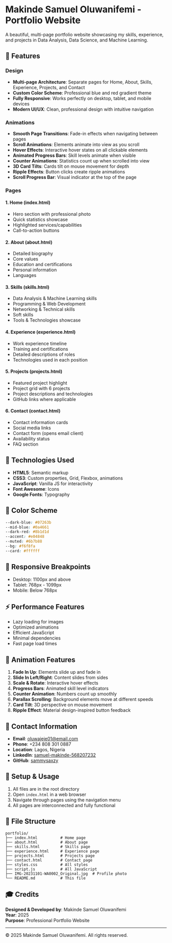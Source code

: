 # Makinde Samuel Oluwanifemi - Portfolio Website

A beautiful, multi-page portfolio website showcasing my skills, experience, and projects in Data Analysis, Data Science, and Machine Learning.

## 🎨 Features

### Design
- **Multi-page Architecture**: Separate pages for Home, About, Skills, Experience, Projects, and Contact
- **Custom Color Scheme**: Professional blue and red gradient theme
- **Fully Responsive**: Works perfectly on desktop, tablet, and mobile devices
- **Modern UI/UX**: Clean, professional design with intuitive navigation

### Animations
- **Smooth Page Transitions**: Fade-in effects when navigating between pages
- **Scroll Animations**: Elements animate into view as you scroll
- **Hover Effects**: Interactive hover states on all clickable elements
- **Animated Progress Bars**: Skill levels animate when visible
- **Counter Animations**: Statistics count up when scrolled into view
- **3D Card Tilts**: Cards tilt on mouse movement for depth
- **Ripple Effects**: Button clicks create ripple animations
- **Scroll Progress Bar**: Visual indicator at the top of the page

### Pages

#### 1. Home (index.html)
- Hero section with professional photo
- Quick statistics showcase
- Highlighted services/capabilities
- Call-to-action buttons

#### 2. About (about.html)
- Detailed biography
- Core values
- Education and certifications
- Personal information
- Languages

#### 3. Skills (skills.html)
- Data Analysis & Machine Learning skills
- Programming & Web Development
- Networking & Technical skills
- Soft skills
- Tools & Technologies showcase

#### 4. Experience (experience.html)
- Work experience timeline
- Training and certifications
- Detailed descriptions of roles
- Technologies used in each position

#### 5. Projects (projects.html)
- Featured project highlight
- Project grid with 6 projects
- Project descriptions and technologies
- GitHub links where applicable

#### 6. Contact (contact.html)
- Contact information cards
- Social media links
- Contact form (opens email client)
- Availability status
- FAQ section

## 🚀 Technologies Used

- **HTML5**: Semantic markup
- **CSS3**: Custom properties, Grid, Flexbox, animations
- **JavaScript**: Vanilla JS for interactivity
- **Font Awesome**: Icons
- **Google Fonts**: Typography

## 🎯 Color Scheme

```css
--dark-blue: #07263b
--mid-blue: #0a4661
--dark-red: #8b1d1d
--accent: #e04848
--muted: #6b7b88
--bg: #f6f8fa
--card: #ffffff
```

## 📱 Responsive Breakpoints

- Desktop: 1100px and above
- Tablet: 768px - 1099px
- Mobile: Below 768px

## ⚡ Performance Features

- Lazy loading for images
- Optimized animations
- Efficient JavaScript
- Minimal dependencies
- Fast page load times

## 🎨 Animation Features

1. **Fade In Up**: Elements slide up and fade in
2. **Slide In Left/Right**: Content slides from sides
3. **Scale & Rotate**: Interactive hover effects
4. **Progress Bars**: Animated skill level indicators
5. **Counter Animation**: Numbers count up smoothly
6. **Parallax Scrolling**: Background elements move at different speeds
7. **Card Tilt**: 3D perspective on mouse movement
8. **Ripple Effect**: Material design-inspired button feedback

## 📧 Contact Information

- **Email**: oluwajeje01@email.com
- **Phone**: +234 808 301 0887
- **Location**: Lagos, Nigeria
- **LinkedIn**: [samuel-makinde-568207232](https://www.linkedin.com/in/samuel-makinde-568207232/)
- **GitHub**: [sammysaxzy](https://github.com/sammysaxzy)

## 🔧 Setup & Usage

1. All files are in the root directory
2. Open `index.html` in a web browser
3. Navigate through pages using the navigation menu
4. All pages are interconnected and fully functional

## 📄 File Structure

```
portfolio/
├── index.html          # Home page
├── about.html          # About page
├── skills.html         # Skills page
├── experience.html     # Experience page
├── projects.html       # Projects page
├── contact.html        # Contact page
├── styles.css          # All styles
├── script.js           # All JavaScript
├── IMG-20231101-WA0002_Original.jpg  # Profile photo
└── README.md           # This file
```

## 🎓 Credits

**Designed & Developed by**: Makinde Samuel Oluwanifemi  
**Year**: 2025  
**Purpose**: Professional Portfolio Website

---

© 2025 Makinde Samuel Oluwanifemi. All rights reserved.
